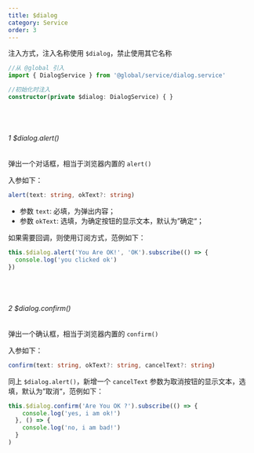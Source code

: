 ```yaml
---
title: $dialog
category: Service
order: 3
---
```


注入方式，注入名称使用 `$dialog`，禁止使用其它名称

```typescript
//从 @global 引入
import { DialogService } from '@global/service/dialog.service'

//初始化时注入
constructor(private $dialog: DialogService) { }
```

<br />
<br />

###### 1 $dialog.alert()

弹出一个对话框，相当于浏览器内置的 `alert()`

入参如下：

```typescript
alert(text: string, okText?: string)
```

* 参数 `text`: 必填，为弹出内容；
* 参数 `okText`: 选填，为确定按钮的显示文本，默认为”确定“；

如果需要回调，则使用订阅方式，范例如下：

```typescript
this.$dialog.alert('You Are OK!', 'OK').subscribe(() => {
  console.log('you clicked ok')
})
```

<br />
<br />

###### 2 $dialog.confirm()

弹出一个确认框，相当于浏览器内置的 `confirm()`

入参如下：

```typescript
confirm(text: string, okText?: string, cancelText?: string)
```

同上 `$dialog.alert()`，新增一个 `cancelText` 参数为取消按钮的显示文本，选填，默认为”取消“，范例如下：

```typescript
this.$dialog.confirm('Are You OK ?').subscribe(() => {
    console.log('yes, i am ok!')
  }, () => {
    console.log('no, i am bad!')
  }
)
```


